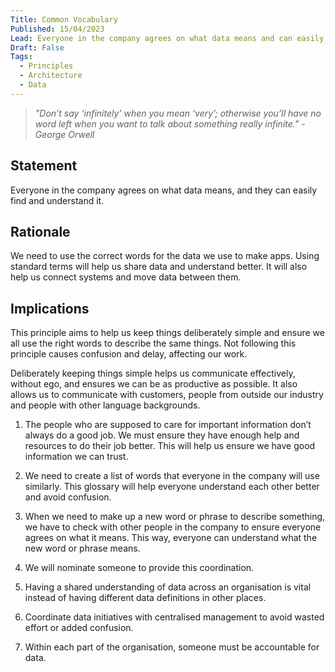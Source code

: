 ```yaml
---
Title: Common Vocabulary
Published: 15/04/2023
Lead: Everyone in the company agrees on what data means and can easily find and understand it.
Draft: False
Tags:
  - Principles
  - Architecture
  - Data
---
```


 > *"Don’t say ‘infinitely’ when you mean ‘very’; otherwise you’ll have no word left when you want to talk about something really infinite." - George Orwell*

## Statement

Everyone in the company agrees on what data means, and they can easily find and understand it.

## Rationale

We need to use the correct words for the data we use to make apps. Using standard terms will help us share data and understand better. It will also help us connect systems and move data between them.

## Implications

This principle aims to help us keep things deliberately simple and ensure we all use the right words to describe the same things. Not following this principle causes confusion and delay, affecting our work.

Deliberately keeping things simple helps us communicate effectively, without ego, and ensures we can be as productive as possible. It also allows us to communicate with customers, people from outside our industry and people with other language backgrounds.

1. The people who are supposed to care for important information don’t always do a good job. We must ensure they have enough help and resources to do their job better. This will help us ensure we have good information we can trust.

2. We need to create a list of words that everyone in the company will use similarly. This glossary will help everyone understand each other better and avoid confusion.

3. When we need to make up a new word or phrase to describe something, we have to check with other people in the company to ensure everyone agrees on what it means. This way, everyone can understand what the new word or phrase means.

4. We will nominate someone to provide this coordination.

5. Having a shared understanding of data across an organisation is vital instead of having different data definitions in other places.

6. Coordinate data initiatives with centralised management to avoid wasted effort or added confusion.

7. Within each part of the organisation, someone must be accountable for data.
